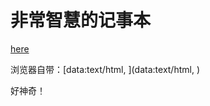 # 非常智慧的记事本
[here](/word/3/in.html)

浏览器自带：[data:text/html, <html contenteditable>](data:text/html, <html contenteditable>)

好神奇！